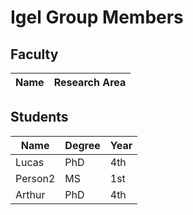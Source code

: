 # Igel Group Members
## Faculty
| Name | Research Area |
|------|---------------|


## Students
| Name | Degree | Year|
|------|--------|-----|
|Lucas |PhD     | 4th |
|Person2 | MS | 1st |
|Arthur|PhD     | 4th |

